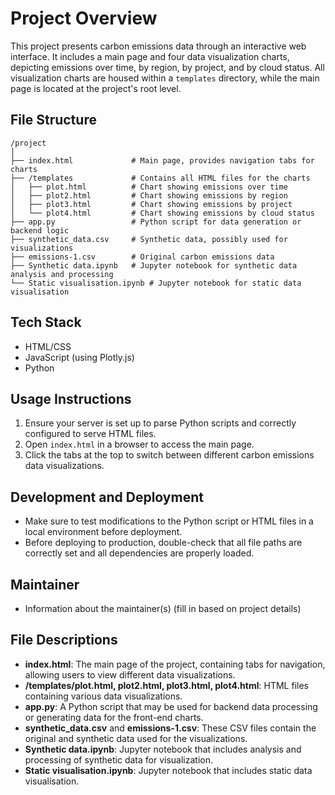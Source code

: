 # Project Overview
This project presents carbon emissions data through an interactive web interface. It includes a main page and four data visualization charts, depicting emissions over time, by region, by project, and by cloud status. All visualization charts are housed within a `templates` directory, while the main page is located at the project's root level.

## File Structure
```
/project
│
├── index.html             # Main page, provides navigation tabs for charts
├── /templates             # Contains all HTML files for the charts
│   ├── plot.html          # Chart showing emissions over time
│   ├── plot2.html         # Chart showing emissions by region
│   ├── plot3.html         # Chart showing emissions by project
│   └── plot4.html         # Chart showing emissions by cloud status
├── app.py                 # Python script for data generation or backend logic
├── synthetic_data.csv     # Synthetic data, possibly used for visualizations
├── emissions-1.csv        # Original carbon emissions data
├── Synthetic data.ipynb   # Jupyter notebook for synthetic data analysis and processing
└── Static visualisation.ipynb # Jupyter notebook for static data visualisation
```


## Tech Stack
- HTML/CSS
- JavaScript (using Plotly.js)
- Python

## Usage Instructions
1. Ensure your server is set up to parse Python scripts and correctly configured to serve HTML files.
2. Open `index.html` in a browser to access the main page.
3. Click the tabs at the top to switch between different carbon emissions data visualizations.

## Development and Deployment
- Make sure to test modifications to the Python script or HTML files in a local environment before deployment.
- Before deploying to production, double-check that all file paths are correctly set and all dependencies are properly loaded.

## Maintainer
- Information about the maintainer(s) (fill in based on project details)

## File Descriptions
- **index.html**: The main page of the project, containing tabs for navigation, allowing users to view different data visualizations.
- **/templates/plot.html, plot2.html, plot3.html, plot4.html**: HTML files containing various data visualizations.
- **app.py**: A Python script that may be used for backend data processing or generating data for the front-end charts.
- **synthetic_data.csv** and **emissions-1.csv**: These CSV files contain the original and synthetic data used for the visualizations.
- **Synthetic data.ipynb**: Jupyter notebook that includes analysis and processing of synthetic data for visualization.
- **Static visualisation.ipynb**: Jupyter notebook that includes static data visualisation.
